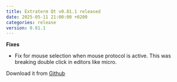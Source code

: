 ```yaml
---
title: Extraterm Qt v0.81.1 released
date: 2025-05-11 21:00:00 +0200
categories: release
version: 0.81.1
---
```


**Fixes**

* Fix for mouse selection when mouse protocol is active. This was breaking double click in editors like micro.

Download it from [Github](https://github.com/sedwards2009/extraterm/releases/tag/v0.81.1)
